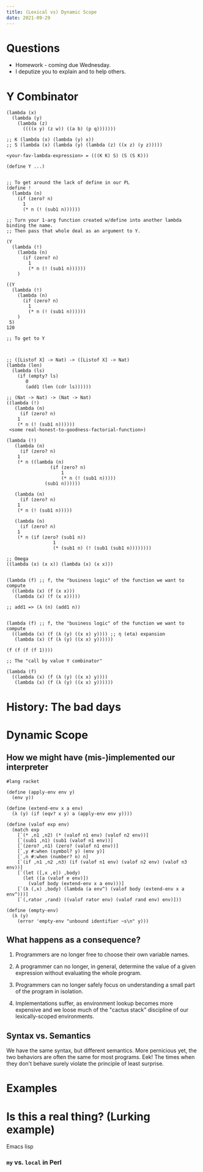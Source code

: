 ```yaml
---
title: (Lexical vs) Dynamic Scope
date: 2021-09-29
---
```



# Questions

-   Homework - coming due Wednesday.
-   I deputize you to explain and to help others.

# Y Combinator

```racket
(lambda (x) 
  (lambda (y)
    (lambda (z) 
	  ((((x y) (z w)) ((a b) (p q)))))))
```	  

```racket
;; K (lambda (x) (lambda (y) x))
;; S (lambda (x) (lambda (y) (lambda (z) ((x z) (y z)))))

<your-fav-lambda-expression> = (((K K) S) (S (S K)))

(define Y ...) 


;; To get around the lack of define in our PL 
(define !
  (lambda (n)
    (if (zero? n)
	  1
	  (* n (! (sub1 n))))))

;; Turn your 1-arg function created w/define into another lambda binding the name.
;; Then pass that whole deal as an argument to Y.

(Y
  (lambda (!)
	(lambda (n)
	  (if (zero? n)
		1
		(* n (! (sub1 n))))))
	)

((Y
  (lambda (!)
	(lambda (n)
	  (if (zero? n)
		1
		(* n (! (sub1 n))))))
	)
 5)
120

;; To get to Y



;; ([Listof X] -> Nat) -> ([Listof X] -> Nat)
(lambda (len)
  (lambda (ls)
    (if (empty? ls)
       0
       (add1 (len (cdr ls))))))

;; (Nat -> Nat) -> (Nat -> Nat)
((lambda (!)
   (lambda (n)
     (if (zero? n)
	1
	(* n (! (sub1 n))))))
 <some real-honest-to-goodness-factorial-function>)

(lambda (!)
   (lambda (n)
     (if (zero? n)
	1
	(* n ((lambda (n)
                (if (zero? n)
                    1
                    (* n (! (sub1 n)))))
              (sub1 n))))))

   (lambda (n)
     (if (zero? n)
	1
	(* n (! (sub1 n)))))

   (lambda (n)
     (if (zero? n)
	1
	(* n (if (zero? (sub1 n))
                 1
                 (* (sub1 n) (! (sub1 (sub1 n))))))))

;; Omega 
((lambda (x) (x x)) (lambda (x) (x x)))


(lambda (f) ;; f, the "business logic" of the function we want to compute
  ((lambda (x) (f (x x)))
   (lambda (x) (f (x x)))))

;; add1 => (λ (n) (add1 n))


(lambda (f) ;; f, the "business logic" of the function we want to compute
  ((lambda (x) (f (λ (y) ((x x) y)))) ;; η (eta) expansion
   (lambda (x) (f (λ (y) ((x x) y))))))

(f (f (f (f 1))))

;; The "call by value Y combinator"

(lambda (f) 
  ((lambda (x) (f (λ (y) ((x x) y))))
   (lambda (x) (f (λ (y) ((x x) y))))))
```

# History: The bad days

# Dynamic Scope

## How we might have (mis-)implemented our interpreter

```racket
#lang racket

(define (apply-env env y)
  (env y))

(define (extend-env x a env)
  (λ (y) (if (eqv? x y) a (apply-env env y))))

(define (valof exp env)
  (match exp
    [`(* ,n1 ,n2) (* (valof n1 env) (valof n2 env))]
    [`(sub1 ,n1) (sub1 (valof n1 env))]
    [`(zero? ,n1) (zero? (valof n1 env))]
    [`,y #:when (symbol? y) (env y)]
    [`,n #:when (number? n) n]
    [`(if ,n1 ,n2 ,n3) (if (valof n1 env) (valof n2 env) (valof n3 env))]
    [`(let ([,x ,e]) ,body) 
	  (let ([a (valof e env)])
        (valof body (extend-env x a env)))]
    [`(λ (,x) ,body) (lambda (a env^) (valof body (extend-env x a env^)))]
    [`(,rator ,rand) ((valof rator env) (valof rand env) env)]))

(define (empty-env)
  (λ (y) 
    (error 'empty-env "unbound identifier ~s\n" y)))
```


## What happens as a consequence?

  1. Programmers are no longer free to choose their own variable names.

  2. A programmer can no longer, in general, determine the value of a
     given expression without evaluating the whole program. 

  2. Programmers can no longer safely focus on understanding a small
     part of the program in isolation. 
	 
  3. Implementations suffer, as environment lookup becomes more
     expensive and we loose much of the "cactus stack" discipline of
     our lexically-scoped environments.
	 
	 

## Syntax vs. Semantics

We have the same syntax, but different semantics. More pernicious yet,
the two behaviors are often the same for most programs. Eek! The times
when they don't behave surely violate the principle of least surprise.

# Examples

# Is this a real thing? (Lurking example)

Emacs lisp

### `my` vs. `local` in Perl
